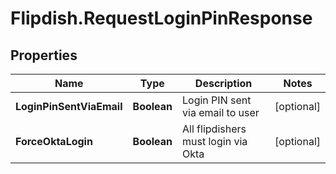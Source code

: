 # Flipdish.RequestLoginPinResponse

## Properties

Name | Type | Description | Notes
------------ | ------------- | ------------- | -------------
**LoginPinSentViaEmail** | **Boolean** | Login PIN sent via email to user | [optional] 
**ForceOktaLogin** | **Boolean** | All flipdishers must login via Okta | [optional] 


